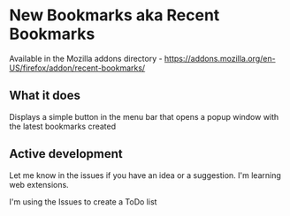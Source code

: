 # New Bookmarks aka Recent Bookmarks

Available in the Mozilla addons directory - https://addons.mozilla.org/en-US/firefox/addon/recent-bookmarks/

## What it does

Displays a simple button in the menu bar that opens a popup window with the latest bookmarks created

## Active development
Let me know in the issues if you have an idea or a suggestion.  I'm learning web extensions.

I'm using the Issues to create a ToDo list
